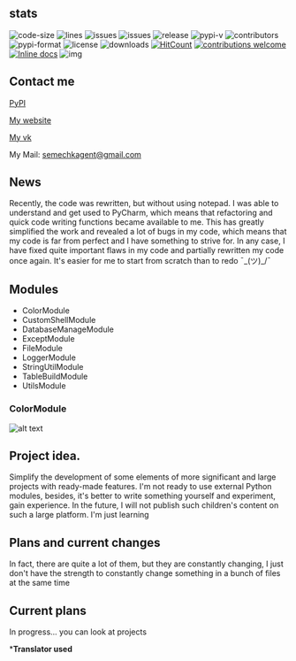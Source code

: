 ## stats
![code-size](https://img.shields.io/github/languages/code-size/NewLife1324/NewLifeUtils-Dev)
![lines](https://img.shields.io/tokei/lines/github/NewLife1324/NewLifeUtils-Dev)
![issues](https://img.shields.io/github/issues/NewLife1324/NewLifeUtils-Dev)
![issues](https://img.shields.io/github/issues-pr-raw/NewLife1324/NewLifeUtils-Dev)
![release](https://img.shields.io/github/v/release/NewLife1324/NewLifeUtils-Dev)
![pypi-v](https://img.shields.io/pypi/v/NewLifeUtils)
![contributors](https://img.shields.io/github/contributors/NewLife1324/NewLifeUtils-Dev)
![pypi-format](https://img.shields.io/pypi/format/NewLifeUtils)
![license](https://img.shields.io/github/license/NewLife1324/NewLifeUtils-Dev)
![downloads](https://img.shields.io/github/downloads/NewLife1324/NewLifeUtils-Dev/total)
[![HitCount](http://hits.dwyl.com/NewLifeUtils/NewLifeUtils-Dev.svg)](http://hits.dwyl.com/NewLifeUtils/NewLifeUtils-Dev)
[![contributions welcome](https://img.shields.io/badge/contributions-welcome-brightgreen.svg?style=flat)](https://github.com/NewLifeUtils/NewLifeUtils-Dev/issues)
[![Inline docs](http://inch-ci.org/github/NewLifeUtils/NewLifeUtils-Dev.svg?branch=main)](http://inch-ci.org/github/NewLifeUtils/NewLifeUtils-Dev)
![img](https://img.shields.io/badge/stage-dev--beta-blue)

## Contact me
[PyPI](https://test.pypi.org/project/NewLifeUtils)

[My website](http://newlife-learn.h1n.ru)

[My vk](https://vk.com/newlife2019_szhs)

My Mail: semechkagent@gmail.com

## News
Recently, the code was rewritten, but without using notepad. I was able to understand and get used to PyCharm, which means that refactoring and quick code writing functions became available to me. This has greatly simplified the work and revealed a lot of bugs in my code, which means that my code is far from perfect and I have something to strive for. In any case, I have fixed quite important flaws in my code and partially rewritten my code once again. It's easier for me to start from scratch than to redo ¯\_(ツ)_/¯

## Modules
- ColorModule
- CustomShellModule
- DatabaseManageModule
- ExceptModule
- FileModule
- LoggerModule
- StringUtilModule
- TableBuildModule
- UtilsModule
### ColorModule
![alt text](https://github.com/NewLife1324/NewLifeUtils-Dev/blob/main/images/ColorModule.jpg?raw=true)






## Project idea.
Simplify the development of some elements of more significant and large projects with ready-made features. I'm not ready to use external Python modules, besides, it's better to write something yourself and experiment, gain experience. In the future, I will not publish such children's content on such a large platform. I'm just learning

## Plans and current changes
In fact, there are quite a lot of them, but they are constantly changing, I just don't have the strength to constantly change something in a bunch of files at the same time

## Current plans
In progress... you can look at projects



***Translator used**